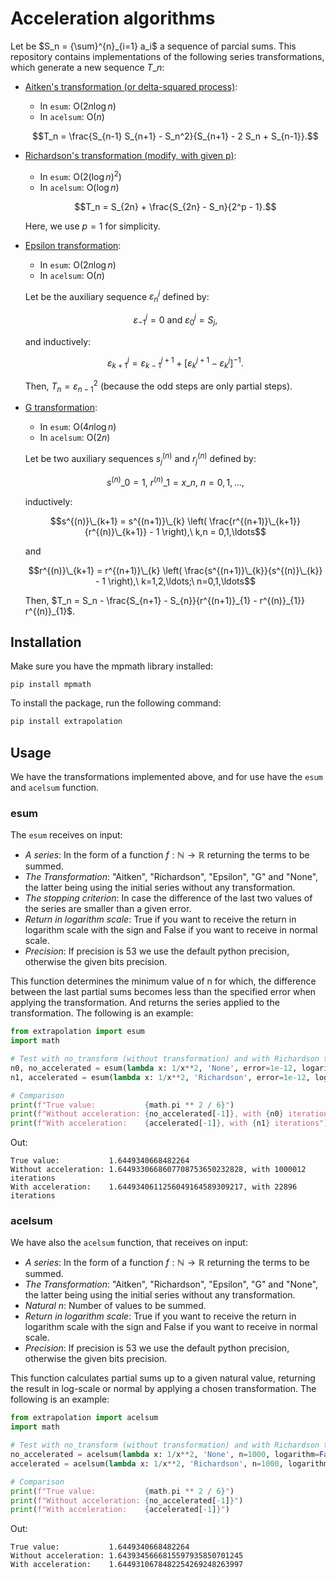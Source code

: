 Acceleration algorithms
==================

Let be $`S_n = {\sum}^{n}_{i=1} a_i`$ a sequence of parcial sums. This repository contains implementations of the following series transformations, which generate a new sequence $`T\_n`$:


* [Aitken's transformation (or delta-squared process)](https://en.wikipedia.org/wiki/Aitken%27s_delta-squared_process):
  - In `esum`: O($2n\log n$)
  - In `acelsum`: O($n$)

  $$T_n = \frac{S_{n-1} S_{n+1} - S_n^2}{S_{n+1} - 2 S_n + S_{n-1}}.$$

* [Richardson's transformation (modify, with given p)](https://en.wikipedia.org/wiki/Richardson_extrapolation):
  - In `esum`: O($2(\log n)^2$)
  - In `acelsum`: O($\log n$)

  $$T_n = S_{2n} + \frac{S_{2n} - S_n}{2^p - 1}.$$

  Here, we use $p = 1$ for simplicity.

* [Epsilon transformation](https://www.sciencedirect.com/science/article/pii/S0377042700003551):
  - In `esum`: O($2n\log n$)
  - In `acelsum`: O($n$)

  Let be the auxiliary sequence $\varepsilon_n^j$ defined by:

  $$\varepsilon_{-1}^{j} = 0\ \text{and}\ \varepsilon_{0}^{j} = S_j,$$

  and inductively:

  $$\varepsilon_{k+1}^{j} = \varepsilon_{k-1}^{j+1} + [\varepsilon_{k}^{j+1} - \varepsilon_{k}^{j}]^{-1}.$$

  Then, $T_n = \varepsilon_{n-1}^{2}$ (because the odd steps are only partial steps).


* [G transformation](https://www.cambridge.org/core/books/abs/practical-extrapolation-methods/gtransformation-and-its-generalizations/B3A1C6628B6C3E6438C943E25FFA621D):
  - In `esum`: O($4n\log n$)
  - In `acelsum`: O($2n$)

  Let be two auxiliary sequences $s_j^{(n)}$ and $r_j^{(n)}$ defined by:

  $$s^{(n)}\_0 = 1,\ r^{(n)}\_1 = x\_n,\ n=0,1,\ldots,$$

  inductively:

  $$s^{(n)}\_{k+1} = s^{(n+1)}\_{k} \left( \frac{r^{(n+1)}\_{k+1}}{r^{(n)}\_{k+1}} - 1 \right),\ k,n = 0,1,\ldots$$
  
  and

  $$r^{(n)}\_{k+1} = r^{(n+1)}\_{k} \left( \frac{s^{(n+1)}\_{k}}{s^{(n)}\_{k}} - 1 \right),\ k=1,2,\ldots;\ n=0,1,\ldots$$

  Then, $`T_n = S_n - \frac{S_{n+1} - S_{n}}{r^{(n+1)}_{1} - r^{(n)}_{1}} r^{(n)}_{1}`$.

## Installation

Make sure you have the mpmath library installed:

```
pip install mpmath
```

To install the package, run the following command:

```bash
pip install extrapolation
```

## Usage

We have the transformations implemented above, and for use have the `esum` and `acelsum` function.

### esum
The `esum` receives on input:

- *A series*: In the form of a function $f: \mathbb{N} \to \mathbb{R}$ returning the terms to be summed.
- *The Transformation*: "Aitken", "Richardson", "Epsilon", "G" and "None", the latter being using the initial series without any transformation.
- *The stopping criterion*: In case the difference of the last two values of the series are smaller than a given error.
- *Return in logarithm scale*: True if you want to receive the return in logarithm scale with the sign and False if you want to receive in normal scale.
- *Precision*: If precision is 53 we use the default python precision, otherwise the given bits precision.

This function determines the minimum value of n for which, the difference between the last partial sums becomes less than the specified error when applying the transformation. And returns the series applied to the transformation. The following is an example:


```python
from extrapolation import esum
import math

# Test with no_transform (without transformation) and with Richardson transformation the basel problem
n0, no_accelerated = esum(lambda x: 1/x**2, 'None', error=1e-12, logarithm=False, precision=100)
n1, accelerated = esum(lambda x: 1/x**2, 'Richardson', error=1e-12, logarithm=False, precision=100)

# Comparison
print(f"True value:           {math.pi ** 2 / 6}")
print(f"Without acceleration: {no_accelerated[-1]}, with {n0} iterations")
print(f"With acceleration:    {accelerated[-1]}, with {n1} iterations")
```

Out:
```
True value:           1.6449340668482264
Without acceleration: 1.6449330668607708753650232828, with 1000012 iterations
With acceleration:    1.6449340611256049164589309217, with 22896 iterations
```

### acelsum
We have also the `acelsum` function, that receives on input:

- *A series*: In the form of a function $f: \mathbb{N} \to \mathbb{R}$ returning the terms to be summed.
- *The Transformation*: "Aitken", "Richardson", "Epsilon", "G" and "None", the latter being using the initial series without any transformation.
- *Natural n*: Number of values to be summed.
- *Return in logarithm scale*: True if you want to receive the return in logarithm scale with the sign and False if you want to receive in normal scale.
- *Precision*: If precision is 53 we use the default python precision, otherwise the given bits precision.

This function calculates partial sums up to a given natural value, returning the result in log-scale or normal by applying a chosen transformation. The following is an example:

```python
from extrapolation import acelsum
import math

# Test with no_transform (without transformation) and with Richardson transformation the basel problem
no_accelerated = acelsum(lambda x: 1/x**2, 'None', n=1000, logarithm=False, precision=100)
accelerated = acelsum(lambda x: 1/x**2, 'Richardson', n=1000, logarithm=False, precision=100)

# Comparison
print(f"True value:           {math.pi ** 2 / 6}")
print(f"Without acceleration: {no_accelerated[-1]}")
print(f"With acceleration:    {accelerated[-1]}")
```

Out:
```
True value:           1.6449340668482264
Without acceleration: 1.6439345666815597935850701245
With acceleration:    1.6449310678482254269248263997
```
